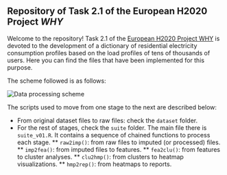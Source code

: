 ## Repository of Task 2.1 of the European H2020 Project _WHY_
Welcome to the repository! Task 2.1 of the [European H2020 Project WHY](https://www.why-h2020.eu/) is devoted to the development of a dictionary of residential electricity consumption profiles based on the load profiles of tens of thousands of users.
Here you can find the files that have been implemented for this purpose.

The scheme followed is as follows:

![Data processing scheme](https://github.com/DeustoTech/why-T2.1/blob/master/.old/img/data_proc_scheme.png?raw=true)

The scripts used to move from one stage to the next are described below:

* From original dataset files to raw files: check the `dataset` folder.
* For the rest of stages, check the `suite` folder. The main file there is `suite_v01.R`. It contains a sequence of chained functions to process each stage.
** `raw2imp()`: from raw files to imputed (or processed) files.
** `imp2fea()`: from imputed files to features.
** `fea2clu()`: from features to cluster analyses.
** `clu2hmp()`: from clusters to heatmap visualizations.
** `hmp2rep()`: from heatmaps to reports.
